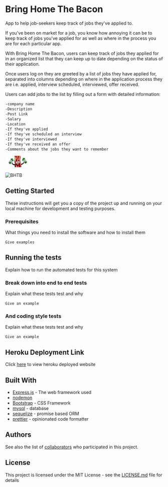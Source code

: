 # Bring Home The Bacon

App to help job-seekers keep track of jobs they've applied to.

If you've been on market for a job, you know how annoying it can be to keep track of jobs you've applied for as well as where in the process you are for each particular app.

With Bring Home The Bacon, users can keep track of jobs they applied for in an organized list that they can keep up to date depending on the status of their application.

Once users log on they are greeted by a list of jobs they have applied for, separated into columns depending on where in the application process they are i.e. applied, interview scheduled, interviewed, offer received.

Users can add jobs to the list by filling out a form with detailed information:

    -company name
    -Description
    -Post Link
    -Salary
    -Location
    -If they've applied
    -If they've scheduled an interview
    -If they've interviewed
    -If they've received an offer
    -Comments about the jobs they want to remember

<!-- Add link to index page -->
![BHTB](https://github.com/TJANGEL/Bring-Home-The-Bacon/blob/master/public/img/logo.png)

![BHTB](https://github.com/TJANGEL/Bring-Home-The-Bacon/blob/master/public/img/BHTB_screenshot.png)


## Getting Started

These instructions will get you a copy of the project up and running on your local machine for development and testing purposes.

### Prerequisites

What things you need to install the software and how to install them

```
Give examples
```

## Running the tests

Explain how to run the automated tests for this system

### Break down into end to end tests

Explain what these tests test and why

```
Give an example
```

### And coding style tests

Explain what these tests test and why

```
Give an example
```

## Heroku Deployment Link

Click [here](https://secure-woodland-30423.herokuapp.com/) to view heroku deployed website

## Built With

* [Express.js](http://www.dropwizard.io/1.0.2/docs/) - The web framework used
* [nodemon](https://nodemon.io/)
* [Bootstrap](https://getbootstrap.com/) - CSS Framework
* [mysql](https://www.mysql.com/) - database
* [sequelize](http://docs.sequelizejs.com/) - promise based ORM
* [prettier](https://prettier.io/) - opinionated code formatter

## Authors

See also the list of [collaborators](https://github.com/TJANGEL/Bring-Home-The-Bacon/settings/collaboration) who participated in this project.

## License

This project is licensed under the MIT License - see the [LICENSE.md](LICENSE.md) file for details